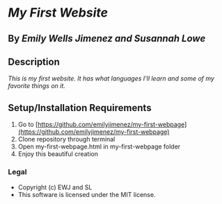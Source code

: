 # _My First Website_
## By _**Emily Wells Jimenez and Susannah Lowe**_
## Description
_This is my first website. It has what languages I'll learn and some of my favorite things on it._

## Setup/Installation Requirements

1. Go to [https://github.com/emilyjimenez/my-first-webpage](https://github.com/emilyjimenez/my-first-webpage)
2. Clone repository through terminal
3. Open my-first-webpage.html in my-first-webpage folder
4. Enjoy this beautiful creation

### Legal
* Copyright (c) EWJ and SL
* This software is licensed under the MIT license.
